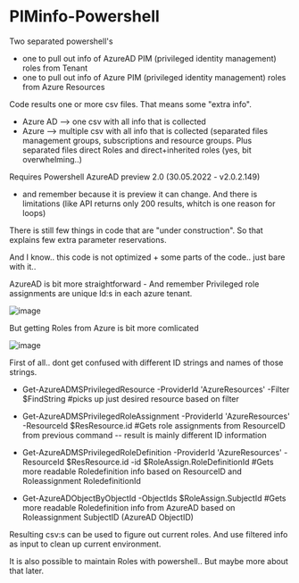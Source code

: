 # PIMinfo-Powershell

Two separated powershell's 
- one to pull out info of AzureAD PIM (privileged identity management) roles from Tenant
- one to pull out info of Azure PIM  (privileged identity management) roles from Azure Resources

Code results one or more csv files. That means some "extra info".
- Azure AD --> one csv with all info that is collected 
- Azure --> multiple csv with all info that is collected (separated files management groups, subscriptions and resource groups. Plus separated files direct Roles and direct+inherited roles (yes, bit overwhelming..)

Requires Powershell AzureAD preview 2.0 (30.05.2022 - v2.0.2.149)
- and remember because it is preview it can change. And there is limitations (like API returns only 200 results, whitch is one reason for loops)

There is still few things in code that are "under construction". So that explains few extra parameter reservations.

And I know.. this code is not optimized + some parts of the code.. just bare with it..


AzureAD is bit more straightforward - And remember Privileged role assignments are unique Id:s in each azure tenant.

![image](https://user-images.githubusercontent.com/57322488/170950501-e390e409-21ff-4118-a494-b4b179035011.png)


But getting Roles from Azure is bit more comlicated

![image](https://user-images.githubusercontent.com/57322488/170955949-98374cbc-8d81-403b-91aa-f58a09421746.png)



First of all.. dont get confused with different ID strings and names of those strings.

- Get-AzureADMSPrivilegedResource -ProviderId 'AzureResources'  -Filter $FindString 
#picks up just desired resource  based on filter

- Get-AzureADMSPrivilegedRoleAssignment -ProviderId 'AzureResources' -ResourceId $ResResource.id 
#Gets role assignments from ResourceID from previous command -- result is mainly different ID information

- Get-AzureADMSPrivilegedRoleDefinition -ProviderId 'AzureResources' -ResourceId $ResResource.id -id $RoleAssign.RoleDefinitionId
#Gets more readable Roledefinition info based on ResourceID and Roleassignment RoledefinitionId

- Get-AzureADObjectByObjectId -ObjectIds $RoleAssign.SubjectId
#Gets more readable Roledefinition info from AzureAD based on Roleassignment SubjectID (AzureAD ObjectID)

Resulting csv:s can be used to figure out current roles. And use filtered info as input to clean up current environment.

It is also possible to maintain Roles with powershell.. But maybe more about that later.

